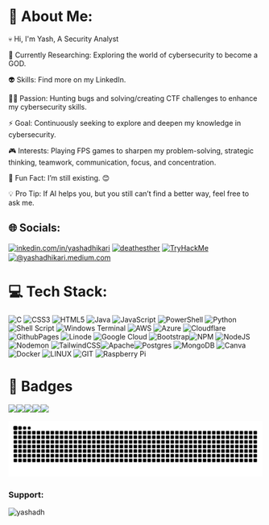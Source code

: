 # 💫 About Me:
💀 Hi, I'm Yash, A Security Analyst

🔭 Currently Researching: Exploring the world of cybersecurity to become a GOD.

👽 Skills: Find more on my LinkedIn.

🧑‍💻 Passion: Hunting bugs and solving/creating CTF challenges to enhance my cybersecurity skills.

⚡ Goal: Continuously seeking to explore and deepen my knowledge in cybersecurity.

🎮 Interests: Playing FPS games to sharpen my problem-solving, strategic thinking, teamwork, communication, focus, and concentration.

🤔 Fun Fact: I’m still existing. 😊

💡 Pro Tip: If AI helps you, but you still can’t find a better way, feel free to ask me.

## 🌐 Socials:
<p align="left">
<a href="https://www.linkedin.com/in/yashadhikari7171/" target="blank"><img align="center" src="https://raw.githubusercontent.com/rahuldkjain/github-profile-readme-generator/master/src/images/icons/Social/linked-in-alt.svg" alt="inkedin.com/in/yashadhikari" height="30" width="40" /></a>
<a href="https://instagram.com/deathesther" target="blank"><img align="center" src="https://raw.githubusercontent.com/rahuldkjain/github-profile-readme-generator/master/src/images/icons/Social/instagram.svg" alt="deathesther" height="30" width="40" /></a>
<a href="https://tryhackme.com/r/p/Deathesther" target="blank"><img align="center" src="https://assets.tryhackme.com/img/logo/tryhackme_logo_full.svg" alt="TryHackMe" height="30" width="60" /></a>
<a href="https://medium.com/@yashadhikari.medium.com" target="blank"><img align="center" src="https://raw.githubusercontent.com/rahuldkjain/github-profile-readme-generator/master/src/images/icons/Social/medium.svg" alt="@yashadhikari.medium.com" height="30" width="40" /></a>
</p>

# 💻 Tech Stack:
![C](https://img.shields.io/badge/c-%2300599C.svg?style=for-the-badge&logo=c&logoColor=white) ![CSS3](https://img.shields.io/badge/css3-%231572B6.svg?style=for-the-badge&logo=css3&logoColor=white) ![HTML5](https://img.shields.io/badge/html5-%23E34F26.svg?style=for-the-badge&logo=html5&logoColor=white) ![Java](https://img.shields.io/badge/java-%23ED8B00.svg?style=for-the-badge&logo=openjdk&logoColor=white) ![JavaScript](https://img.shields.io/badge/javascript-%23323330.svg?style=for-the-badge&logo=javascript&logoColor=%23F7DF1E) ![PowerShell](https://img.shields.io/badge/PowerShell-%235391FE.svg?style=for-the-badge&logo=powershell&logoColor=white) ![Python](https://img.shields.io/badge/python-3670A0?style=for-the-badge&logo=python&logoColor=ffdd54) ![Shell Script](https://img.shields.io/badge/shell_script-%23121011.svg?style=for-the-badge&logo=gnu-bash&logoColor=white) ![Windows Terminal](https://img.shields.io/badge/Windows%20Terminal-%234D4D4D.svg?style=for-the-badge&logo=windows-terminal&logoColor=white) ![AWS](https://img.shields.io/badge/AWS-%23FF9900.svg?style=for-the-badge&logo=amazon-aws&logoColor=white) ![Azure](https://img.shields.io/badge/azure-%230072C6.svg?style=for-the-badge&logo=microsoftazure&logoColor=white) ![Cloudflare](https://img.shields.io/badge/Cloudflare-F38020?style=for-the-badge&logo=Cloudflare&logoColor=white) ![GithubPages](https://img.shields.io/badge/github%20pages-121013?style=for-the-badge&logo=github&logoColor=white) ![Linode](https://img.shields.io/badge/linode-00A95C?style=for-the-badge&logo=linode&logoColor=white) ![Google Cloud](https://img.shields.io/badge/GoogleCloud-%234285F4.svg?style=for-the-badge&logo=google-cloud&logoColor=white) ![Bootstrap](https://img.shields.io/badge/bootstrap-%238511FA.svg?style=for-the-badge&logo=bootstrap&logoColor=white)![NPM](https://img.shields.io/badge/NPM-%23CB3837.svg?style=for-the-badge&logo=npm&logoColor=white) ![NodeJS](https://img.shields.io/badge/node.js-6DA55F?style=for-the-badge&logo=node.js&logoColor=white) ![Nodemon](https://img.shields.io/badge/NODEMON-%23323330.svg?style=for-the-badge&logo=nodemon&logoColor=%BBDEAD) ![TailwindCSS](https://img.shields.io/badge/tailwindcss-%2338B2AC.svg?style=for-the-badge&logo=tailwind-css&logoColor=white)![Apache](https://img.shields.io/badge/apache-%23D42029.svg?style=for-the-badge&logo=apache&logoColor=white)![Postgres](https://img.shields.io/badge/postgres-%23316192.svg?style=for-the-badge&logo=postgresql&logoColor=white) ![MongoDB](https://img.shields.io/badge/MongoDB-%234ea94b.svg?style=for-the-badge&logo=mongodb&logoColor=white) ![Canva](https://img.shields.io/badge/Canva-%2300C4CC.svg?style=for-the-badge&logo=Canva&logoColor=white) ![Docker](https://img.shields.io/badge/docker-%230db7ed.svg?style=for-the-badge&logo=docker&logoColor=white) ![LINUX](https://img.shields.io/badge/Linux-FCC624?style=for-the-badge&logo=linux&logoColor=black) ![GIT](https://img.shields.io/badge/Git-fc6d26?style=for-the-badge&logo=git&logoColor=white) ![Raspberry Pi](https://img.shields.io/badge/-RaspberryPi-C51A4A?style=for-the-badge&logo=Raspberry-Pi)

# 🧭 Badges
<img src="https://github.com/user-attachments/assets/42ced0ee-b9ae-4735-a520-24f34bb86bbd" height="190"><img src="https://assets.tryhackme.com/img/badges/hashcracker.svg" height="200"></img><img src="https://assets.tryhackme.com/img/badges/mrrobot.svg" height="200"></img><img src="https://assets.tryhackme.com/img/badges/owasptop10.svg" height="200"></img><img src="https://github.com/user-attachments/assets/99bf3554-b7ec-4d0c-a337-44ebabb9910b" height="190"></img>



![snake gif](https://github.com/Esther7171/Esther7171/blob/output/snake.svg)

<h3 align="left">Support:</h3>
<p><a href="https://www.buymeacoffee.com/yashadh"> <img align="left" src="https://cdn.buymeacoffee.com/buttons/v2/default-yellow.png" height="50" width="210" alt="yashadh" /></a></p><br><br






